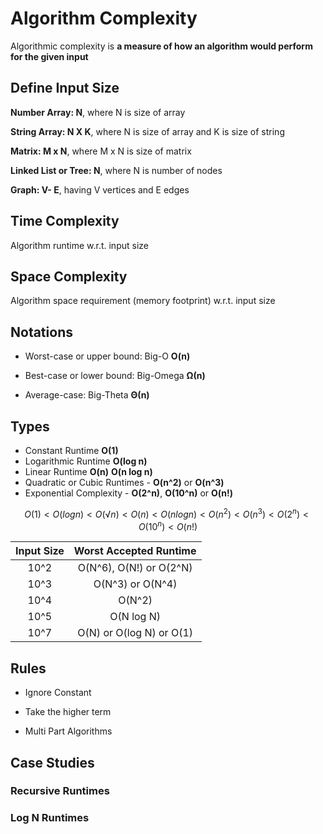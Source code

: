 # Algorithm Complexity

Algorithmic complexity is **a measure of how an algorithm would perform for the given input**

## Define Input Size

**Number Array: N**, where N is size of array

**String Array: N X K**, where N is size of array and K is size of string

**Matrix: M x N**, where M x N is size of matrix

**Linked List or Tree: N**, where N is number of nodes

**Graph: V- E**, having V vertices and E edges

## Time Complexity

Algorithm runtime w.r.t. input size

## Space Complexity

Algorithm space requirement (memory footprint) w.r.t. input size

## Notations

- Worst-case or upper bound: Big-O **O(n)**

* Best-case or lower bound: Big-Omega **Ω(n)**

* Average-case: Big-Theta **Θ(n)**

## Types

* Constant Runtime **O(1)**
* Logarithmic Runtime **O(log n)**
* Linear Runtime **O(n)** **O(n log n)**
* Quadratic or Cubic Runtimes -  **O(n^2)** or **O(n^3)**
* Exponential Complexity -  **O(2^n)**, **O(10^n)** or **O(n!)**

$$
O(1)<O(logn)<O(√n)<O(n)<O(nlogn)<O(n^2)<O(n^3)<O(2^n)<O(10^n)<O(n!)
$$


| Input Size |  Worst Accepted Runtime  |
| :--------: | :----------------------: |
|    10^2    | O(N^6), O(N!) or O(2^N)  |
|    10^3    |     O(N^3) or O(N^4)     |
|    10^4    |          O(N^2)          |
|    10^5    |        O(N log N)        |
|    10^7    | O(N) or O(log N) or O(1) |

## Rules

* Ignore Constant

* Take the higher term

* Multi Part Algorithms



## Case Studies

### Recursive Runtimes

### Log N Runtimes
